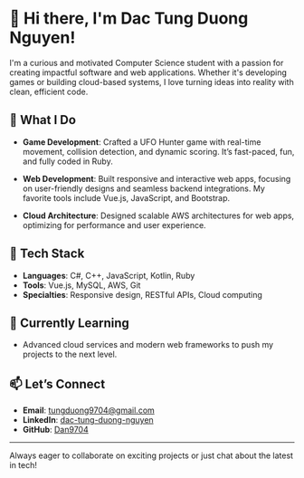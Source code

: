 # 👋 Hi there, I'm Dac Tung Duong Nguyen!

I'm a curious and motivated Computer Science student with a passion for creating impactful software and web applications. Whether it's developing games or building cloud-based systems, I love turning ideas into reality with clean, efficient code.

## 🚀 What I Do

- **Game Development**: Crafted a UFO Hunter game with real-time movement, collision detection, and dynamic scoring. It’s fast-paced, fun, and fully coded in Ruby.
  
- **Web Development**: Built responsive and interactive web apps, focusing on user-friendly designs and seamless backend integrations. My favorite tools include Vue.js, JavaScript, and Bootstrap.

- **Cloud Architecture**: Designed scalable AWS architectures for web apps, optimizing for performance and user experience.

## 🔧 Tech Stack

- **Languages**: C#, C++, JavaScript, Kotlin, Ruby
- **Tools**: Vue.js, MySQL, AWS, Git
- **Specialties**: Responsive design, RESTful APIs, Cloud computing

## 🌱 Currently Learning

- Advanced cloud services and modern web frameworks to push my projects to the next level.

## 📫 Let’s Connect

- **Email**: tungduong9704@gmail.com
- **LinkedIn**: [dac-tung-duong-nguyen](https://www.linkedin.com/in/dac-tung-duong-nguyen-6aa823194/)
- **GitHub**: [Dan9704](https://github.com/Dan9704)

---

Always eager to collaborate on exciting projects or just chat about the latest in tech!
